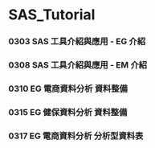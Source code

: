 # SAS_Tutorial
### 0303 SAS 工具介紹與應用 - EG 介紹
### 0308 SAS 工具介紹與應用 - EM 介紹
### 0310 EG 電商資料分析 資料整備
### 0315 EG 健保資料分析 資料整備
### 0317 EG 電商資料分析 分析型資料表
